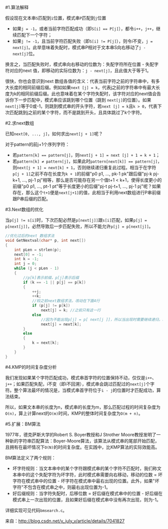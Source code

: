 #1.算法解释

假设现在文本串`S`匹配到`i`位置，模式串`P`匹配到`j`位置

* 如果`j = -1`，或者当前字符匹配成功（即`S[i] == P[j]`），都令`i++`，`j++`，继续匹配下一个字符；
* 如果`j != -1`，且当前字符匹配失败（即`S[i] != P[j]`），则令i不变，`j = next[j]`。此举意味着失配时，模式串P相对于文本串S向右移动了`j - next[j]`位。

换言之，当匹配失败时，模式串向右移动的位数为：失配字符所在位置 - 失配字符对应的next
值，即移动的实际位数为：`j - next[j]`，且此值大于等于1。

很快，你也会意识到next 数组各值的含义：代表当前字符之前的字符串中，有多大长度的相同前缀后缀。例如如果`next [j] = k`，代表j之前的字符串中有最大长度为k的相同前缀后缀。此也意味着在某个字符失配时，该字符对应的next值会告诉你下一步匹配中，模式串应该跳到哪个位置（跳到
`next[j]`的位置）。如果`next[j]`等于0或-1，则跳到模式串的开头字符，若`next [j] = k`且`k > 0`，代表下次匹配跳到j之前的某个字符，而不是跳到开头，且具体跳过了k个字符。

#2.求next数组

已知`next[0, ..., j]`，如何求出`next[j + 1]`呢？

对于pattern的前j+1个序列字符：

* 若`pattern[k] == pattern[j]`，则`next[j + 1] = next [j] + 1 = k + 1`；
* 若`pattern[k] ≠ pattern[j]`，如果此时`pattern[next[k]] == pattern[j]`，则`next[j + 1] = next[k] + 1`，否则继续递归重复此过程。相当于在字符`p[j + 1]`之前不存在长度为`k + 1`的前缀"p0 p1, …, pk-1 pk"跟后缀"pj-k pj-k+1, …, pj-1 pj"相等，那么是否可能存在另一个值t+1 < k+1，使得长度更小的前缀"p0 p1, …, pt-1 pt"等于长度更小的后缀"pj-t pj-t+1, …, pj-1 pj"呢？如果存在，那么这个`t+1`便是`next[j+1]`的值，此相当于利用next数组进行P串前缀跟P串后缀的匹配。

#3.Next数组的优化

当`p[j] != s[i]`时，下次匹配必然是`p[next[j]]`跟`s[i]`匹配，如果`p[j] = p[next[j]]`，必然导致后一步匹配失败，所以不能允许`p[j] = p[next[j]]`。

```c
//优化过后的next 数组求法
void GetNextval(char* p, int next[])
{
	int pLen = strlen(p);
	next[0] = -1;
	int k = -1;
	int j = 0;
	while (j < pLen - 1)
	{
		//p[k]表示前缀，p[j]表示后缀
		if (k == -1 || p[j] == p[k])
		{
			++j;
			++k;
			//较之前next数组求法，改动在下面4行
			if (p[j] != p[k])
				next[j] = k; //之前只有这一行
			else
				//因为不能出现p[j] = p[ next[j ]]，所以当出现时需要继续递归，k = next[k] = next[next[k]]
				next[j] = next[k];
		}
		else
		{
			k = next[k];
		}
	}
}
```

#4.KMP的时间复杂度分析

我们发现如果某个字符匹配成功，模式串首字符的位置保持不动，仅仅是`i++`、`j++`；如果匹配失配，i不变（即i不回溯），模式串会跳过匹配过的`next[j]`个字符。整个算法最坏的情况是，当模式串首字符位于`i - j`的位置时才匹配成功，算法结束。

所以，如果文本串的长度为n，模式串的长度为m，那么匹配过程的时间复杂度为`O(n)`，算上计算next的`O(m)`时间，KMP的整体时间复杂度为`O(m + n)`。

#5.扩展：BM算法

1977年，德克萨斯大学的Robert S. Boyer教授和J Strother Moore教授发明了一种新的字符串匹配算法：Boyer-Moore算法，该算法从模式串的尾部开始匹配，且拥有在最坏情况下`O(N)`的时间复杂度。在实践中，比KMP算法的实际效能高。

BM算法定义了两个规则：

* 坏字符规则：当文本串中的某个字符跟模式串的某个字符不匹配时，我们称文本串中的这个失配字符为坏字符，此时模式串需要向右移动，移动的位数 = 坏字符在模式串中的位置 - 坏字符在模式串中最右出现的位置。此外，如果"坏字符"不包含在模式串之中，则最右出现位置为-1。
* 好后缀规则：当字符失配时，后移位数 = 好后缀在模式串中的位置 - 好后缀在模式串上一次出现的位置，且如果好后缀在模式串中没有再次出现，则为-1。

详细实现可见代码`bmsearch.c`。

来自：http://blog.csdn.net/v_july_v/article/details/7041827
